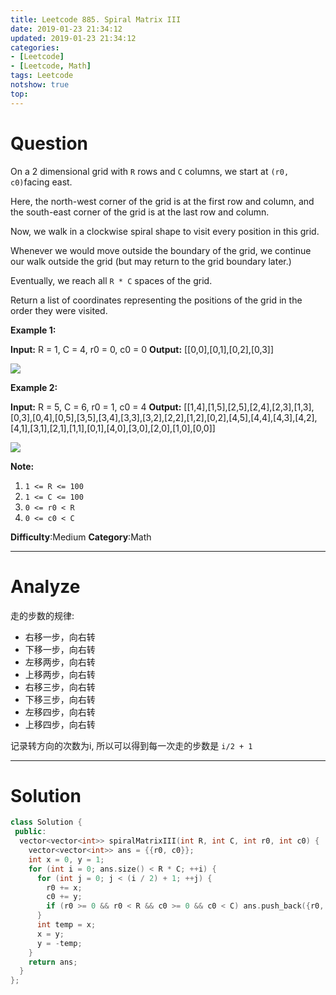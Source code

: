 ```yaml
---
title: Leetcode 885. Spiral Matrix III
date: 2019-01-23 21:34:12
updated: 2019-01-23 21:34:12
categories: 
- [Leetcode]
- [Leetcode, Math]
tags: Leetcode
notshow: true
top:
---
```


# Question

On a 2 dimensional grid with  `R`  rows and  `C`  columns, we start at  `(r0, c0)`facing east.

Here, the north-west corner of the grid is at the first row and column, and the south-east corner of the grid is at the last row and column.

Now, we walk in a clockwise spiral shape to visit every position in this grid.

Whenever we would move outside the boundary of the grid, we continue our walk outside the grid (but may return to the grid boundary later.)

Eventually, we reach all  `R * C`  spaces of the grid.

Return a list of coordinates representing the positions of the grid in the order they were visited.

**Example 1:**

**Input:** R = 1, C = 4, r0 = 0, c0 = 0
**Output:** [[0,0],[0,1],[0,2],[0,3]]

![](https://s3-lc-upload.s3.amazonaws.com/uploads/2018/08/24/example_1.png)

**Example 2:**

**Input:** R = 5, C = 6, r0 = 1, c0 = 4
**Output:** [[1,4],[1,5],[2,5],[2,4],[2,3],[1,3],[0,3],[0,4],[0,5],[3,5],[3,4],[3,3],[3,2],[2,2],[1,2],[0,2],[4,5],[4,4],[4,3],[4,2],[4,1],[3,1],[2,1],[1,1],[0,1],[4,0],[3,0],[2,0],[1,0],[0,0]]

![](https://s3-lc-upload.s3.amazonaws.com/uploads/2018/08/24/example_2.png)

**Note:**

1. `1 <= R <= 100`
2. `1 <= C <= 100`
3. `0 <= r0 < R`
4. `0 <= c0 < C`

**Difficulty**:Medium
**Category**:Math

<!-- more -->

------------

# Analyze

走的步数的规律:
* 右移一步，向右转
* 下移一步，向右转
* 左移两步，向右转
* 上移两步，向右转
* 右移三步，向右转
* 下移三步，向右转
* 左移四步，向右转
* 上移四步，向右转

记录转方向的次数为i, 所以可以得到每一次走的步数是 `i/2 + 1`

------------

# Solution

```cpp
class Solution {
 public:
  vector<vector<int>> spiralMatrixIII(int R, int C, int r0, int c0) {
    vector<vector<int>> ans = {{r0, c0}};
    int x = 0, y = 1;
    for (int i = 0; ans.size() < R * C; ++i) {
      for (int j = 0; j < (i / 2) + 1; ++j) {
        r0 += x;
        c0 += y;
        if (r0 >= 0 && r0 < R && c0 >= 0 && c0 < C) ans.push_back({r0, c0});
      }
      int temp = x;
      x = y;
      y = -temp;
    }
    return ans;
  }
};
```